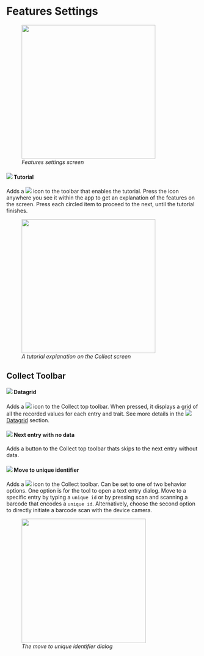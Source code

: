 <link rel="stylesheet" type="text/css" href="_styles/styles.css">

# Features Settings

<figure class="image">
  <img class="screenshot" src="_static/images/settings/features/settings_features_framed.png" width="350px"> 
  <figcaption class="screenshot-caption"><i>Features settings screen</i></figcaption> 
</figure>

#### <img class="icon" src="_static/icons/settings/appearance/help-circle.png"> Tutorial

Adds a <img class="icon" src="_static/icons/settings/appearance/help-circle.png"> icon to the toolbar that enables the tutorial.
Press the icon anywhere you see it within the app to get an explanation of the features on the screen.
Press each circled item to proceed to the next, until the tutorial finishes.

<figure class="image">
  <img class="screenshot" src="_static/images/settings/features/settings_features_tutorial_framed.png" width="350px"> 
  <figcaption class="screenshot-caption"><i>A tutorial explanation on the Collect screen </i></figcaption> 
</figure>

## Collect Toolbar

#### <img class="icon" src="_static/icons/settings/features/grid.png"> Datagrid

Adds a <img class="icon" src="_static/icons/settings/features/grid.png"> icon to the Collect top toolbar.
When pressed, it displays a grid of all the recorded values for each entry and trait.
See more details in the <img class="icon" src="_static/icons/settings/features/grid.png">[Datagrid](datagrid.md) section.

#### <img class="icon" src="_static/icons/settings/features/arrow-right-bold.png"> Next entry with no data

Adds a button to the Collect top toolbar thats skips to the next entry without data.

#### <img class="icon" src="_static/icons/settings/features/barcode-scan.png"> Move to unique identifier

Adds a <img class="icon" src="_static/icons/settings/features/barcode-scan.png"> icon to the Collect toolbar.
Can be set to one of two behavior options. 
One option is for the tool to open a text entry dialog.
Move to a specific entry by typing a `unique id` or by pressing scan and scanning a barcode that encodes a `unique id`.
Alternatively, choose the second option to directly initiate a barcode scan with the device camera.

<figure class="image">
  <img class="screenshot" src="_static/images/settings/features/settings_features_moveto_uid.png" width="325px"> 
  <figcaption class="screenshot-caption"><i>The move to unique identifier dialog</i></figcaption> 
</figure>